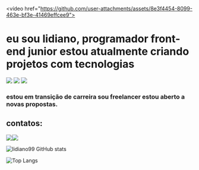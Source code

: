 <vídeo    href="https://github.com/user-attachments/assets/8e3f4454-8099-463e-bf3e-41469effcee9"></video>




<h1>
eu sou lidiano,  programador front-end junior 
estou atualmente criando projetos com tecnologias 
</h1>

<img src="https://img.shields.io/badge/HTML5-E34F26?style=for-the-badge&logo=html5&logoColor=white" > <img src="https://img.shields.io/badge/CSS3-1572B6?style=for-the-badge&logo=css3&logoColor=white"> <img src="https://img.shields.io/badge/JavaScript-F7DF1E?style=for-the-badge&logo=javascript&logoColor=black">

<h3>
estou em  transição de carreira sou freelancer estou aberto a novas propostas.
</h3>
  <div >
<h2>
contatos:
   </h2>
<a href="https://www.linkedin.com/in/lidiano-gomes-473437312?utm_source=share&utm_campaign=share_via&utm_content=profile&utm_medium=android_app"><img src="https://img.icons8.com/?size=100&id=13930&format=png&color=000000"></a><a href=""><img src="https://github.com/user-attachments/assets/62ef1db8-0847-410d-9b21-c46be97e6fcc"></a>
</div>



![lidiano99 GitHub stats](https://github-readme-stats.vercel.app/api?username=lidiano99&show_icons=true&theme=radical)

![Top Langs](https://github-readme-stats.vercel.app/api/top-langs/?username=lidiano99&layout=compact)


